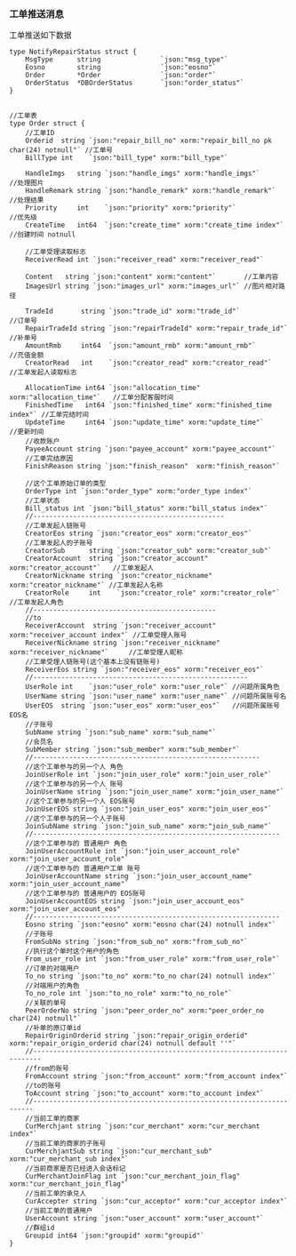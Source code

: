 ### 工单推送消息

工单推送如下数据

    type NotifyRepairStatus struct {
    	MsgType      string               `json:"msg_type"`
    	Eosno        string               `json:"eosno"`
    	Order        *Order               `json:"order"`
    	OrderStatus  *DBOrderStatus       `json:"order_status"`
    }


    //工单表
    type Order struct {
    	//工单ID
    	Orderid  string `json:"repair_bill_no" xorm:"repair_bill_no pk char(24) notnull"` //工单号
    	BillType int    `json:"bill_type" xorm:"bill_type"`

    	HandleImgs   string `json:"handle_imgs" xorm:"handle_imgs"`       //处理图片
    	HandleRemark string `json:"handle_remark" xorm:"handle_remark"`   //处理结果
    	Priority     int    `json:"priority" xorm:"priority"`             //优先级
    	CreateTime   int64  `json:"create_time" xorm:"create_time index"` //创建时间 notnull

    	//工单受理读取标志
    	ReceiverRead int `json:"receiver_read" xorm:"receiver_read"`

    	Content   string `json:"content" xorm:"content"`       //工单内容
    	ImagesUrl string `json:"images_url" xorm:"images_url"` //图片相对路径

    	TradeId       string `json:"trade_id" xorm:"trade_id"`             //订单号
    	RepairTradeId string `json:"repairTradeId" xorm:"repair_trade_id"` //补单号
    	AmountRmb     int64  `json:"amount_rmb" xorm:"amount_rmb"`         //充值金额
    	CreatorRead   int    `json:"creator_read" xorm:"creator_read"`     //工单发起人读取标志

    	AllocationTime int64 `json:"allocation_time" xorm:"allocation_time"`   //工单分配客服时间
    	FinishedTime   int64 `json:"finished_time" xorm:"finished_time index"` //工单完结时间
    	UpdateTime     int64 `json:"update_time" xorm:"update_time"`           //更新时间
    	//收款账户
    	PayeeAccount string `json:"payee_account" xorm:"payee_account"`
    	//工单完结原因
    	FinishReason string `json:"finish_reason"  xorm:"finish_reason"`

    	//这个工单原始订单的类型
    	OrderType int `json:"order_type" xorm:"order_type index"`
    	//工单状态
    	Bill_status int `json:"bill_status" xorm:"bill_status index"`
    	//------------------------------------------------
    	//工单发起人链账号
    	CreatorEos string `json:"creator_eos" xorm:"creator_eos"`
    	//工单发起人的子账号
    	CreatorSub      string `json:"creator_sub" xorm:"creator_sub"`
    	CreatorAccount  string `json:"creator_account" xorm:"creator_account"`   //工单发起人
    	CreatorNickname string `json:"creator_nickname" xorm:"creator_nickname"` //工单发起人名称
    	CreatorRole     int    `json:"creator_role" xorm:"creator_role"`         //工单发起人角色
    	//----------------------------------------------
    	//to
    	ReceiverAccount  string `json:"receiver_account" xorm:"receiver_account index"` //工单受理人账号
    	ReceiverNickname string `json:"receiver_nickname" xorm:"receiver_nickname"`     //工单受理人昵称
    	//工单受理人链账号(这个基本上没有链账号)
    	ReceiverEos string `json:"receiver_eos" xorm:"receiver_eos"`
    	//------------------------------------------------------
    	UserRole int    `json:"user_role" xorm:"user_role"` //问题所属角色
    	UserName string `json:"user_name" xorm:"user_name"` //问题所属账号名
    	UserEOS  string `json:"user_eos" xorm:"user_eos"`   //问题所属账号EOS名
    	//子账号
    	SubName string `json:"sub_name" xorm:"sub_name"`
    	//会员名
    	SubMember string `json:"sub_member" xorm:"sub_member"`
    	//---------------------------------------------------------
    	//这个工单参与的另一个人 角色
    	JoinUserRole int `json:"join_user_role" xorm:"join_user_role"`
    	//这个工单参与的另一个人 账号
    	JoinUserName string `json:"join_user_name" xorm:"join_user_name"`
    	//这个工单参与的另一个人 EOS账号
    	JoinUserEOS string `json:"join_user_eos" xorm:"join_user_eos"`
    	//这个工单参与的另一个人子账号
    	JoinSubName string `json:"join_sub_name" xorm:"join_sub_name"`
    	//--------------------------------------------------------------
    	//这个工单参与的 普通用户 角色
    	JoinUserAccountRole int `json:"join_user_account_role" xorm:"join_user_account_role"`
    	//这个工单参与的 普通用户工单 账号
    	JoinUserAccountName string `json:"join_user_account_name" xorm:"join_user_account_name"`
    	//这个工单参与的 普通用户的 EOS账号
    	JoinUserAccountEOS string `json:"join_user_account_eos" xorm:"join_user_account_eos"`
    	//--------------------------------------------------------------
    	Eosno string `json:"eosno" xorm:"eosno char(24) notnull index"`
    	//子账号
    	FromSubNo string `json:"from_sub_no" xorm:"from_sub_no"`
    	//执行这个单时这个用户的角色
    	From_user_role int `json:"from_user_role" xorm:"from_user_role"`
    	//订单的对端用户
    	To_no string `json:"to_no" xorm:"to_no char(24) notnull index"`
    	//对端用户的角色
    	To_no_role int `json:"to_no_role" xorm:"to_no_role"`
    	//关联的单号
    	PeerOrderNo string `json:"peer_order_no" xorm:"peer_order_no char(24) notnull"`
    	//补单的原订单id
    	RepairOriginOrderid string `json:"repair_origin_orderid" xorm:"repair_origin_orderid char(24) notnull default ''"`
    	//------------------------------------------------------------------------
    	//from的账号
    	FromAccount string `json:"from_account" xorm:"from_account index"`
    	//to的账号
    	ToAccount string `json:"to_account" xorm:"to_account index"`
    	//----------------------------------------------------------------------
    	//当前工单的商家
    	CurMerchjant string `json:"cur_merchant" xorm:"cur_merchant index"`
    	//当前工单的商家的子账号
    	CurMerchjantSub string `json:"cur_merchant_sub" xorm:"cur_merchant_sub index"`
    	//当前商家是否已经进入会话标记
    	CurMerchantJoinFlag int `json:"cur_merchant_join_flag" xorm:"cur_merchant_join_flag"`
    	//当前工单的承兑人
    	CurAccepter string `json:"cur_acceptor" xorm:"cur_acceptor index"`
    	//当前工单的普通用户
    	UserAccount string `json:"user_account" xorm:"user_account"`
    	//群组id
    	Groupid int64 `json:"groupid" xorm:"groupid"`
    }



